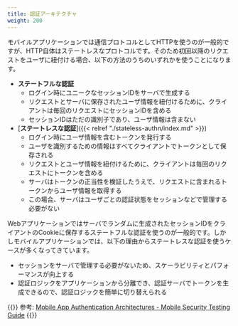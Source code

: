 ```yaml
---
title: 認証アーキテクチャ
weight: 200
---
```


モバイルアプリケーションでは通信プロトコルとしてHTTPを使うのが一般的ですが、HTTP自体はステートレスなプロトコルです。そのため初回以降のリクエストをユーザに紐付ける場合、以下の方法のうちのいずれかを使うことになります。

- **ステートフルな認証**
  - ログイン時にユニークなセッションIDをサーバで生成する
  - リクエストとサーバに保存されたユーザ情報を紐付けるために、クライアントは毎回のリクエストにセッションIDを含める
  - セッションIDはただの識別子であり、ユーザ情報は含まない
- [**ステートレスな認証**]({{< relref "./stateless-authn/index.md" >}})
  - ログイン時にユーザ情報を含むトークンを発行する
  - ユーザを識別するための情報はすべてクライアントでトークンとして保存される
  - リクエストとユーザ情報を紐付けるために、クライアントは毎回のリクエストにトークンを含める
  - サーバはトークンの正当性を検証したうえで、リクエストに含まれるトークンからユーザ情報を取得する
  - この場合、サーバはユーザごとの認証状態をセッションなどで管理する必要がない

Webアプリケーションではサーバでランダムに生成されたセッションIDをクライアントのCookieに保存するステートフルな認証を使うのが一般的です。しかしモバイルアプリケーションでは、以下の理由からステートレスな認証を使うケースが多くなってきています。

- セッションをサーバで管理する必要がないため、スケーラビリティとパフォーマンスが向上する
- 認証ロジックをアプリケーションから分離でき、認証サーバでトークンを生成できるので、認証ロジックを簡単に切り替えられる

{{<hint info>}}
参考: [Mobile App Authentication Architectures - Mobile Security Testing Guide](https://mobile-security.gitbook.io/mobile-security-testing-guide/general-mobile-app-testing-guide/0x04e-testing-authentication-and-session-management#stateful-vs-stateless-authentication)
{{</hint >}}
